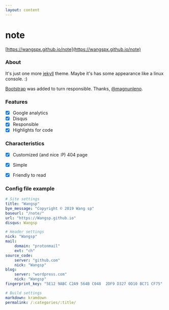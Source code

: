 ```yaml
---
layout: content
---
```


# note

[https://wangspx.github.io/note](https://wangspx.github.io/note)

### About

It's just one more [jekyll](https://github.com/jekyll/jekyll) theme. Maybe it's has some appearance like a linux console. :)

[Bootstrap](http://getbootstrap.com/) was added to turn responsible. Thanks, [@magnunleno](https://github.com/magnunleno).

### Features

- [x] Google analytics
- [x] Disqus
- [x] Responsible
- [x] Highlights for code

### Characteristics

- [x] Customized (and nice :P) 404 page
- [x] Simple
- [x] Friendly to read


### Config file example

~~~ yml
# Site settings
title: "Wangsp"
bye_message: "Copyright © 2019 Wang sp"
baseurl: "/note/"
url: "https://Wangsp.github.io"
disqus: Wangsp

# Header settings
nick: "Wangsp"
mail:
    domain: "protonmail"
    ext: "ch"
source_code:
    server: "github.com"
    nick: "Wangsp"
blog:
    server: "wordpress.com"
    nick: "Wangsp"
fingerprint_key: "5E12 9ABC C2A9 564B C048  2DF9 D327 0D10 BC71 CF75"

# Build settings
markdown: kramdown
permalink: /:categories/:title/
~~~
